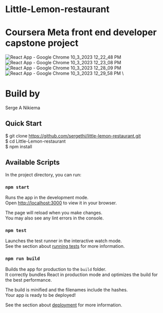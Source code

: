 
# Little-Lemon-restaurant
# Coursera Meta front end developer capstone project 
![React App - Google Chrome 10_3_2023 12_22_48 PM](https://github.com/sergethi/Little-Lemon-restaurant/assets/56887722/0b6327f3-7b3b-4cbd-ad31-9af4ea256d36) \
![React App - Google Chrome 10_3_2023 12_23_08 PM](https://github.com/sergethi/Little-Lemon-restaurant/assets/56887722/4dab5746-915f-4b02-989f-4e37314ef698) \
![React App - Google Chrome 10_3_2023 12_28_09 PM](https://github.com/sergethi/Little-Lemon-restaurant/assets/56887722/caf0d9ea-0b6c-46d7-ba2b-b6c5bd5d38b8) \
![React App - Google Chrome 10_3_2023 12_29_58 PM](https://github.com/sergethi/Little-Lemon-restaurant/assets/56887722/6a7dbec5-7f1a-49cd-8513-0678e2b522be) \


# Build by
Serge A Nikiema

## Quick Start
$ git clone https://github.com/sergethi/little-lemon-restaurant.git \
$ cd Little-Lemon-restaurant \
$ npm install 

## Available Scripts

In the project directory, you can run:

### `npm start`

Runs the app in the development mode.\
Open [http://localhost:3000](http://localhost:3000) to view it in your browser.

The page will reload when you make changes.\
You may also see any lint errors in the console.

### `npm test`

Launches the test runner in the interactive watch mode.\
See the section about [running tests](https://facebook.github.io/create-react-app/docs/running-tests) for more information.

### `npm run build`

Builds the app for production to the `build` folder.\
It correctly bundles React in production mode and optimizes the build for the best performance.

The build is minified and the filenames include the hashes.\
Your app is ready to be deployed!

See the section about [deployment](https://facebook.github.io/create-react-app/docs/deployment) for more information.



